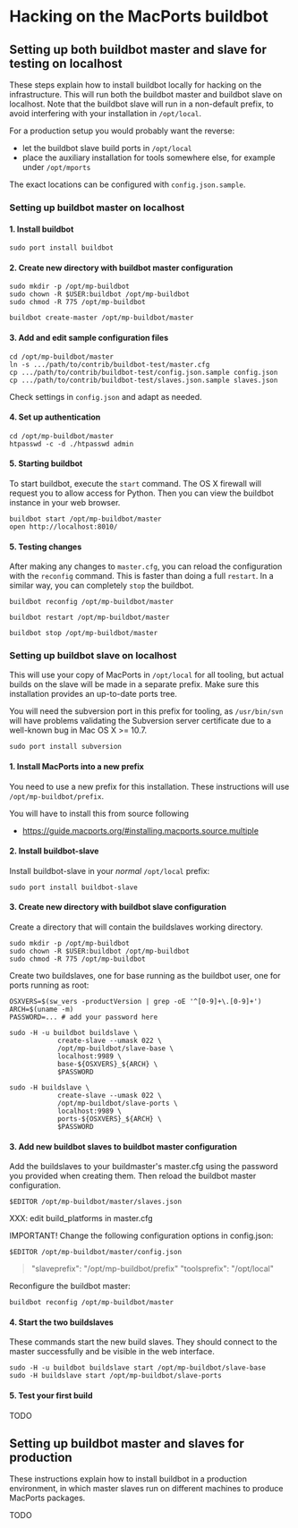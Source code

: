 # Hacking on the MacPorts buildbot

## Setting up both buildbot master and slave for testing on localhost

These steps explain how to install buildbot locally for hacking on the
infrastructure. This will run both the buildbot master and buildbot
slave on localhost. Note that the buildbot slave will run in
a non-default prefix, to avoid interfering with your installation in
`/opt/local`.

For a production setup you would probably want the reverse:

  * let the buildbot slave build ports in `/opt/local`
  * place the auxiliary installation for tools somewhere else, for
    example under `/opt/mports`

The exact locations can be configured with `config.json.sample`.

### Setting up buildbot master on localhost

#### 1. Install buildbot

    sudo port install buildbot


#### 2. Create new directory with buildbot master configuration

    sudo mkdir -p /opt/mp-buildbot
    sudo chown -R $USER:buildbot /opt/mp-buildbot
    sudo chmod -R 775 /opt/mp-buildbot

    buildbot create-master /opt/mp-buildbot/master


#### 3. Add and edit sample configuration files

    cd /opt/mp-buildbot/master
    ln -s .../path/to/contrib/buildbot-test/master.cfg
    cp .../path/to/contrib/buildbot-test/config.json.sample config.json
    cp .../path/to/contrib/buildbot-test/slaves.json.sample slaves.json

Check settings in `config.json` and adapt as needed.


#### 4. Set up authentication

    cd /opt/mp-buildbot/master
    htpasswd -c -d ./htpasswd admin


#### 5. Starting buildbot

To start buildbot, execute the `start` command. The OS X firewall will
request you to allow access for Python. Then you can view the buildbot
instance in your web browser.

    buildbot start /opt/mp-buildbot/master
    open http://localhost:8010/


#### 5. Testing changes

After making any changes to `master.cfg`, you can reload the
configuration with the `reconfig` command. This is faster than doing
a full `restart`. In a similar way, you can completely `stop` the
buildbot.

    buildbot reconfig /opt/mp-buildbot/master
 
    buildbot restart /opt/mp-buildbot/master

    buildbot stop /opt/mp-buildbot/master


### Setting up buildbot slave on localhost

This will use your copy of MacPorts in `/opt/local` for all tooling, but
actual builds on the slave will be made in a separate prefix. Make sure
this installation provides an up-to-date ports tree.

You will need the subversion port in this prefix for tooling, as
`/usr/bin/svn` will have problems validating the Subversion server
certificate due to a well-known bug in Mac OS X >= 10.7.

    sudo port install subversion


#### 1. Install MacPorts into a new prefix

You need to use a new prefix for this installation. These instructions
will use `/opt/mp-buildbot/prefix`.

You will have to install this from source following

* https://guide.macports.org/#installing.macports.source.multiple


#### 2. Install buildbot-slave

Install buildbot-slave in your *normal* `/opt/local` prefix:

    sudo port install buildbot-slave


#### 3. Create new directory with buildbot slave configuration

Create a directory that will contain the buildslaves working directory. 

    sudo mkdir -p /opt/mp-buildbot
    sudo chown -R $USER:buildbot /opt/mp-buildbot
    sudo chmod -R 775 /opt/mp-buildbot

Create two buildslaves, one for base running as the buildbot user, one
for ports running as root:

    OSXVERS=$(sw_vers -productVersion | grep -oE '^[0-9]+\.[0-9]+')
    ARCH=$(uname -m)
    PASSWORD=... # add your password here

    sudo -H -u buildbot buildslave \
                create-slave --umask 022 \
                /opt/mp-buildbot/slave-base \
                localhost:9989 \
                base-${OSXVERS}_${ARCH} \
                $PASSWORD
    
    sudo -H buildslave \
                create-slave --umask 022 \
                /opt/mp-buildbot/slave-ports \
                localhost:9989 \
                ports-${OSXVERS}_${ARCH} \
                $PASSWORD

#### 3. Add new buildbot slaves to buildbot master configuration

Add the buildslaves to your buildmaster's master.cfg using the password
you provided when creating them. Then reload the buildbot master
configuration.

    $EDITOR /opt/mp-buildbot/master/slaves.json

XXX: edit build\_platforms in master.cfg

IMPORTANT! Change the following configuration options in config.json:

    $EDITOR /opt/mp-buildbot/master/config.json

> "slaveprefix":  "/opt/mp-buildbot/prefix"
> "toolsprefix":  "/opt/local"

Reconfigure the buildbot master:

    buildbot reconfig /opt/mp-buildbot/master


#### 4. Start the two buildslaves

These commands start the new build slaves. They should connect to the
master successfully and be visible in the web interface.

    sudo -H -u buildbot buildslave start /opt/mp-buildbot/slave-base
    sudo -H buildslave start /opt/mp-buildbot/slave-ports


#### 5. Test your first build

TODO


## Setting up buildbot master and slaves for production

These instructions explain how to install buildbot in a production
environment, in which master slaves run on different machines to produce
MacPorts packages.

TODO
